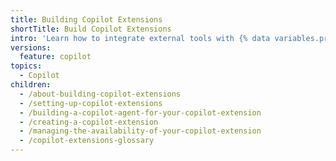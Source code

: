 ```yaml
---
title: Building Copilot Extensions
shortTitle: Build Copilot Extensions
intro: 'Learn how to integrate external tools with {% data variables.product.prodname_copilot_short %}.'
versions:
  feature: copilot
topics:
  - Copilot
children:
  - /about-building-copilot-extensions
  - /setting-up-copilot-extensions
  - /building-a-copilot-agent-for-your-copilot-extension
  - /creating-a-copilot-extension
  - /managing-the-availability-of-your-copilot-extension
  - /copilot-extensions-glossary
---
```

